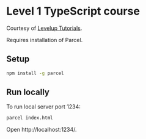 # Level 1 TypeScript course

Courtesy of [Levelup Tutorials](https://leveluptutorials.com/).

Requires installation of Parcel.

## Setup

```bash
npm install -g parcel
```

## Run locally

To run local server port 1234:

```bash
parcel index.html
```
Open http://localhost:1234/.
